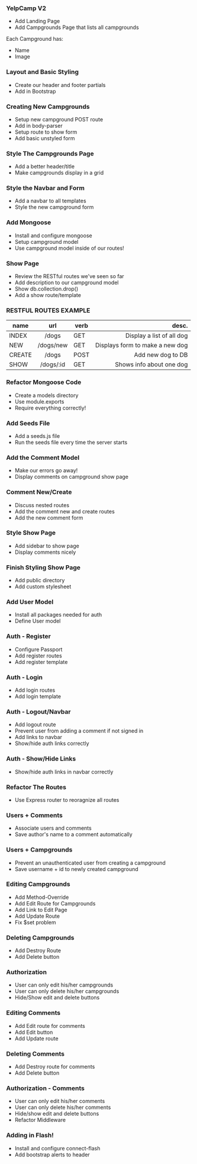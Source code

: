 ### YelpCamp V2

* Add Landing Page
* Add Campgrounds Page that lists all campgrounds

Each Campground has:
* Name 
* Image

### Layout and Basic Styling
* Create our header and footer partials
* Add in Bootstrap

### Creating New Campgrounds
* Setup new campground POST route
* Add in body-parser
* Setup route to show form
* Add basic unstyled form

### Style The Campgrounds Page
* Add a better header/title
* Make campgrounds display in a grid

### Style the Navbar and Form
* Add a navbar to all templates
* Style the new campground form

### Add Mongoose
* Install and configure mongoose
* Setup campground model
* Use campground model inside of our routes!

### Show Page
* Review the RESTful routes we've seen so far
* Add description to our campground model
* Show db.collection.drop()
* Add a show route/template

### RESTFUL ROUTES EXAMPLE

| name   |  url       |  verb  |  desc.                           |
| ------ | :--------: | ------ | -------------------------------: |
| INDEX  |  /dogs     |  GET   |  Display a list of all dog       |
| NEW    |  /dogs/new |  GET   |  Displays form to make a new dog |
| CREATE |  /dogs     |  POST  |  Add new dog to DB               |
| SHOW   |  /dogs/:id |  GET   |  Shows info about one dog        |

### Refactor Mongoose Code
* Create a models directory
* Use module.exports
* Require everything correctly!

### Add Seeds File
* Add a seeds.js file
* Run the seeds file every time the server starts

### Add the Comment Model
* Make our errors go away!
* Display comments on campground show page

### Comment New/Create
* Discuss nested routes
* Add the comment new and create routes
* Add the new comment form

### Style Show Page
* Add sidebar to show page
* Display comments nicely

### Finish Styling Show Page
* Add public directory
* Add custom stylesheet
### Add User Model
* Install all packages needed for auth
* Define User model

### Auth - Register
* Configure Passport
* Add register routes
* Add register template

### Auth - Login
* Add login routes
* Add login template

### Auth - Logout/Navbar
* Add logout route
* Prevent user from adding a comment if not signed in
* Add links to navbar
* Show/hide auth links correctly

### Auth - Show/Hide Links
* Show/hide auth links in navbar correctly

### Refactor The Routes
* Use Express router to reoragnize all routes

### Users + Comments
* Associate users and comments
* Save author's name to a comment automatically

### Users + Campgrounds
* Prevent an unauthenticated user from creating a campground
* Save username + id to newly created campground

### Editing Campgrounds
* Add Method-Override
* Add Edit Route for Campgrounds
* Add Link to Edit Page
* Add Update Route
* Fix $set problem

### Deleting Campgrounds
* Add Destroy Route
* Add Delete button

### Authorization
* User can only edit his/her campgrounds
* User can only delete his/her campgrounds
* Hide/Show edit and delete buttons

### Editing Comments
* Add Edit route for comments
* Add Edit button
* Add Update route

### Deleting Comments
* Add Destroy route for comments
* Add Delete button

### Authorization - Comments
* User can only edit his/her comments
* User can only delete his/her comments
* Hide/show edit and delete buttons
* Refactor Middleware

### Adding in Flash!
* Install and configure connect-flash
* Add bootstrap alerts to header